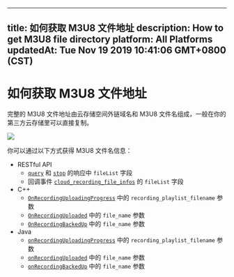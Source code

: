 
---
title: 如何获取 M3U8 文件地址
description: How to get M3U8 file directory
platform: All Platforms
updatedAt: Tue Nov 19 2019 10:41:06 GMT+0800 (CST)
---
# 如何获取 M3U8 文件地址
完整的 M3U8 文件地址由云存储空间外链域名和 M3U8 文件名组成，一般在你的第三方云存储里可以直接复制。

![](https://web-cdn.agora.io/docs-files/1561621201492)

你可以通过以下方式获得 M3U8 文件名信息：

- RESTful API
  - [`query`](../../cn/cloud-recording/cloud_recording_api_rest.md) 和 [`stop`](../../cn/cloud-recording/cloud_recording_api_rest.md) 的响应中 `fileList` 字段
  - 回调事件 [`cloud_recording_file_infos`](../../cn/cloud-recording/cloud_recording_callback_rest.md) 的 `fileList` 字段
- C++
  - [`OnRecordingUploadingProgress`](../../cn/cloud-recording/cloud_recording_api.md) 中的 `recording_playlist_filename` 参数
  - [`OnRecordingUploaded`](../../cn/cloud-recording/cloud_recording_api.md) 中的 `file_name` 参数
  - [`OnRecordingBackedUp`](../../cn/cloud-recording/cloud_recording_api.md) 中的 `file_name` 参数
- Java
  - [`onRecordingUploadingProgress`](../../cn/cloud-recording/cloud_recording_api_java.md) 中的 `recording_playlist_filename` 参数
  - [`onRecordingUploaded`](../../cn/cloud-recording/cloud_recording_api_java.md) 中的 `file_name` 参数
  - [`onRecordingBackedUp`](../../cn/cloud-recording/cloud_recording_api_java.md) 中的 `file_name` 参数
